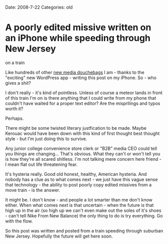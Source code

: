 Date: 2008-7-22
Categories: old

# A poorly edited missive written on an iPhone while speeding through New Jersey
  on a train

Like hundreds of other <a href="http://www.youtube.com/watch?v=zSP8xm_gaK4" target="_blank">new media douchebags</a> I am - thanks to the "exciting" new WordPress app - writing this post on my iPhone. So - who gives a shit?

I don't really - it's kind of pointless. Unless of course a meteor lands in front of this train I'm on is there anything that I could write from my phone that couldn't have waited for a proper text editor? Are the misprllings and typos worth it?

Perhaps.

There might be some twisted literary justfication to be made.  Maybe Kerouac would have been down with this kind of first thought best thought style - but I'm just doing this to survive.

Any junior college convenience store clerk or "B2B" media CEO could tell you things are changing... That's obvious. What they can't or won't tell you is how they're all scared shitless. I'm not talking mere concern here friend - I mean flat out life threatening fear.

It's hysteria really. Good old honest, healthy, American hysteria. And nobody has a clue as to what comes next - we just have this vague sense that technology - the ability to post poorly copy edited missives from a move train - is the answer.

It might be. I don't know - and people a lot smarter than me don't know either. When what comes next is that uncertain - when the future is that high up in the air (so high up we can't even make out the soles of it's shoes - can't tell Nike From New Balance) the only thing to do is try everything. Go with the flow.

So this post was written and posted from a train speeding through suburban New Jersey. Hopefully the future will get here soon.

<a href="http://mturro.bluepear.org/wp-content/uploads/2008/07/p-640-480-02934c6a-2fc2-4bba-b3aa-1b6be5ab070d.jpeg">
</a>
